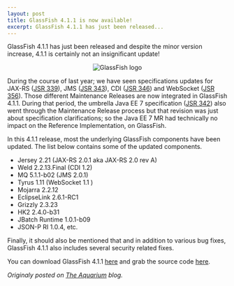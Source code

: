 ```yaml
---
layout: post
title: GlassFish 4.1.1 is now available!
excerpt: GlassFish 4.1.1 has just been released...
---
```

 
GlassFish 4.1.1 has just been released and despite the minor version increase, 4.1.1 is certainly not an insignificant update!

<p align="center">
<img alt="GlassFish logo" src="http://delabassee.com/images/blog/gf_logo.png">
</p> 

During the course of last year; we have seen specifications updates for JAX-RS ([JSR 339](https://jcp.org/aboutJava/communityprocess/mrel/jsr339/index.html)), JMS ([JSR 343](https://jcp.org/aboutJava/communityprocess/mrel/jsr343/index.html)), CDI ([JSR 346](https://jcp.org/aboutJava/communityprocess/mrel/jsr346/index.html)) and WebSocket ([JSR 356](https://jcp.org/aboutJava/communityprocess/mrel/jsr356/index.html)). Those different Maintenance Releases are now integrated in GlassFish 4.1.1. During that period, the umbrella Java EE 7 specification ([JSR 342](https://jcp.org/aboutJava/communityprocess/mrel/jsr342/index.htm)) also went through the Maintenance Release process but that revision was just about specification clarifications; so the Java EE 7 MR had technically no impact on the Reference Implementation, on GlassFish.

In this 4.1.1 release, most the underlying GlassFish components have been updated. The list below contains some of the updated components.

* Jersey 2.21 (JAX-RS 2.0.1 aka JAX-RS 2.0 rev A) 
* Weld 2.2.13.Final (CDI 1.2)
* MQ 5.1.1-b02 (JMS 2.0.1)  
* Tyrus 1.11 (WebSocket 1.1 )
* Mojarra 2.2.12
* EclipseLink 2.6.1-RC1
* Grizzly 2.3.23
* HK2 2.4.0-b31
* JBatch Runtime 1.0.1-b09
* JSON-P RI 1.0.4, etc.


Finally, it should also be mentioned that and in addition to various bug fixes, GlassFish 4.1.1 also includes several security related fixes.

You can download GlassFish 4.1.1 [here](https://glassfish.java.net/download.html) and grab the source code [here](https://java.net/projects/glassfish/sources/svn/show/trunk/main).

*Originaly posted on [The Aquarium](https://blogs.oracle.com/theaquarium/glassfish-411-is-now-available) blog.*
